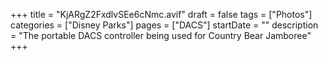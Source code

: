 +++
title = "KjARgZ2FxdlvSEe6cNmc.avif"
draft = false
tags = ["Photos"]
categories = ["Disney Parks"]
pages = ["DACS"]
startDate = ""
description = "The portable DACS controller being used for Country Bear Jamboree"
+++
